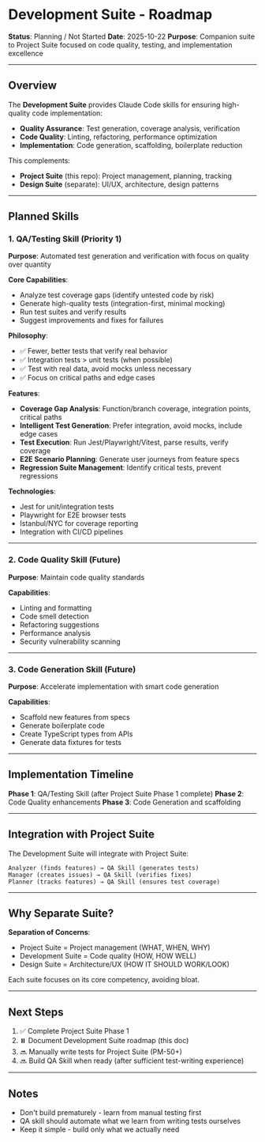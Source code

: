 # Development Suite - Roadmap

**Status**: Planning / Not Started
**Date**: 2025-10-22
**Purpose**: Companion suite to Project Suite focused on code quality, testing, and implementation excellence

---

## Overview

The **Development Suite** provides Claude Code skills for ensuring high-quality code implementation:

- **Quality Assurance**: Test generation, coverage analysis, verification
- **Code Quality**: Linting, refactoring, performance optimization
- **Implementation**: Code generation, scaffolding, boilerplate reduction

This complements:
- **Project Suite** (this repo): Project management, planning, tracking
- **Design Suite** (separate): UI/UX, architecture, design patterns

---

## Planned Skills

### 1. QA/Testing Skill (Priority 1)

**Purpose**: Automated test generation and verification with focus on quality over quantity

**Core Capabilities**:
- Analyze test coverage gaps (identify untested code by risk)
- Generate high-quality tests (integration-first, minimal mocking)
- Run test suites and verify results
- Suggest improvements and fixes for failures

**Philosophy**:
- ✅ Fewer, better tests that verify real behavior
- ✅ Integration tests > unit tests (when possible)
- ✅ Test with real data, avoid mocks unless necessary
- ✅ Focus on critical paths and edge cases

**Features**:
- **Coverage Gap Analysis**: Function/branch coverage, integration points, critical paths
- **Intelligent Test Generation**: Prefer integration, avoid mocks, include edge cases
- **Test Execution**: Run Jest/Playwright/Vitest, parse results, verify coverage
- **E2E Scenario Planning**: Generate user journeys from feature specs
- **Regression Suite Management**: Identify critical tests, prevent regressions

**Technologies**:
- Jest for unit/integration tests
- Playwright for E2E browser tests
- Istanbul/NYC for coverage reporting
- Integration with CI/CD pipelines

---

### 2. Code Quality Skill (Future)

**Purpose**: Maintain code quality standards

**Capabilities**:
- Linting and formatting
- Code smell detection
- Refactoring suggestions
- Performance analysis
- Security vulnerability scanning

---

### 3. Code Generation Skill (Future)

**Purpose**: Accelerate implementation with smart code generation

**Capabilities**:
- Scaffold new features from specs
- Generate boilerplate code
- Create TypeScript types from APIs
- Generate data fixtures for tests

---

## Implementation Timeline

**Phase 1**: QA/Testing Skill (after Project Suite Phase 1 complete)
**Phase 2**: Code Quality enhancements
**Phase 3**: Code Generation and scaffolding

---

## Integration with Project Suite

The Development Suite will integrate with Project Suite:

```
Analyzer (finds features) → QA Skill (generates tests)
Manager (creates issues) → QA Skill (verifies fixes)
Planner (tracks features) → QA Skill (ensures test coverage)
```

---

## Why Separate Suite?

**Separation of Concerns**:
- Project Suite = Project management (WHAT, WHEN, WHY)
- Development Suite = Code quality (HOW, HOW WELL)
- Design Suite = Architecture/UX (HOW IT SHOULD WORK/LOOK)

Each suite focuses on its core competency, avoiding bloat.

---

## Next Steps

1. ✅ Complete Project Suite Phase 1
2. ⏸️  Document Development Suite roadmap (this doc)
3. 🔜 Manually write tests for Project Suite (PM-50+)
4. 🔜 Build QA Skill when ready (after sufficient test-writing experience)

---

## Notes

- Don't build prematurely - learn from manual testing first
- QA skill should automate what we learn from writing tests ourselves
- Keep it simple - build only what we actually need

